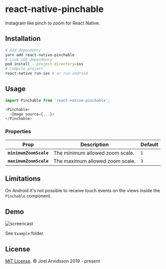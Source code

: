 # react-native-pinchable

Instagram like pinch to zoom for React Native. 

## Installation

```bash
# Add dependency
yarn add react-native-pinchable
# Link iOS dependency
pod install --project-directory=ios
# Compile project
react-native run-ios # or run-android
```

## Usage

```js
import Pinchable from 'react-native-pinchable';

<Pinchable>
  <Image source={...}>
</Pinchable>
```

### Properties

| Prop | Description | Default |
|------|-------------|---------|
|**`minimumZoomScale`**|The minimum allowed zoom scale.|`1`|
|**`maximumZoomScale`**|The maximum allowed zoom scale.|`3`|

## Limitations

On Android it's not possible to receive touch events on the views inside the `Pinchable` component. 

## Demo

![screencast](https://user-images.githubusercontent.com/378279/50738295-9610d280-11d2-11e9-9dba-c0005fa9bfaf.gif)

See `Example` folder.

## License

[MIT License](http://opensource.org/licenses/mit-license.html). © Joel Arvidsson 2019 - present
